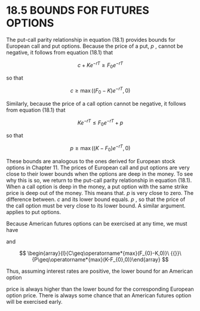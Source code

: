# 18.5 BOUNDS FOR FUTURES OPTIONS  

The put-call parity relationship in equation (18.1) provides bounds for European call and put options. Because the price of a put, $p$ , cannot be negative, it follows from equation (18.1) that  

$$
c+K e^{-r T}\geq F_{0}e^{-r T}
$$  

so that  

$$
c\geq\operatorname*{max}((F_{0}-K)e^{-r T},0)
$$  

Similarly, because the price of a call option cannot be negative, it follows from equation (18.1) that  

$$
K e^{-r T}\leq F_{0}e^{-r T}+p
$$  

so that  

$$
p\ge\operatorname*{max}((K-F_{0})e^{-r T},0)
$$  

These bounds are analogous to the ones derived for European stock options in Chapter 11. The prices of European call and put options are very close to their lower bounds when the options are deep in the money. To see why this is so, we return to the put-call parity relationship in equation (18.1). When a call option is deep in the money, a put option with the same strike price is deep out of the money. This means that. $p$ is very close to zero. The difference between. $c$ and its lower bound equals. $p$ , so that the price of the call option must be very close to its lower bound. A similar argument. applies to put options.  

Because American futures options can be exercised at any time, we must have  

and  

$$
\begin{array}{l}{C\geq\operatorname*{max}(F_{0}-K,0)}\ {{}}\ {P\geq\operatorname*{max}(K-F_{0},0)}\end{array}
$$  

Thus, assuming interest rates are positive, the lower bound for an American option  

price is always higher than the lower bound for the corresponding European option price. There is always some chance that an American futures option will be exercised early.  
